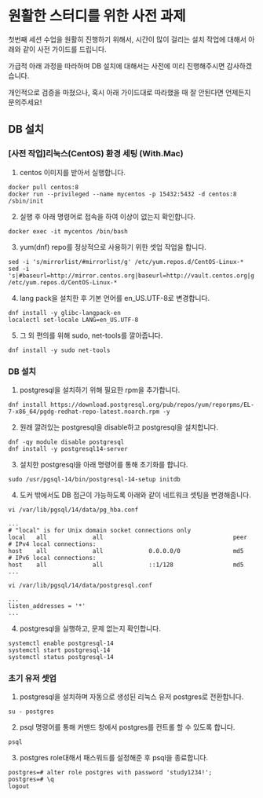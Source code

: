 # 원활한 스터디를 위한 사전 과제

첫번째 세션 수업을 원활히 진행하기 위해서, 시간이 많이 걸리는 설치 작업에 대해서 아래와 같이 사전 가이드를 드립니다.

가급적 아래 과정을 따라하며 DB 설치에 대해서는 사전에 미리 진행해주시면 감사하겠습니다.

개인적으로 검증을 마쳤으나, 혹시 아래 가이드대로 따라했을 때 잘 안된다면 언제든지 문의주세요!

## DB 설치

### [사전 작업]리눅스(CentOS) 환경 세팅 (With.Mac)

1. centos 이미지를 받아서 실행합니다.

```shell
docker pull centos:8
docker run --privileged --name mycentos -p 15432:5432 -d centos:8 /sbin/init
```

2. 실행 후 아래 명령어로 접속을 하여 이상이 없는지 확인합니다.

```
docker exec -it mycentos /bin/bash
```

3. yum(dnf) repo를 정상적으로 사용하기 위한 셋업 작업을 합니다.

```
sed -i 's/mirrorlist/#mirrorlist/g' /etc/yum.repos.d/CentOS-Linux-*
sed -i 's|#baseurl=http://mirror.centos.org|baseurl=http://vault.centos.org|g' /etc/yum.repos.d/CentOS-Linux-*
```

4. lang pack을 설치한 후 기본 언어를 en_US.UTF-8로 변경합니다.

```shell
dnf install -y glibc-langpack-en
localectl set-locale LANG=en_US.UTF-8
```

5. 그 외 편의를 위해 sudo, net-tools를 깔아줍니다.

```shell
dnf install -y sudo net-tools
```





### DB 설치

1. postgresql을 설치하기 위해 필요한 rpm을 추가합니다.

```shell
dnf install https://download.postgresql.org/pub/repos/yum/reporpms/EL-7-x86_64/pgdg-redhat-repo-latest.noarch.rpm -y
```

2. 원래 깔려있는 postgresql을 disable하고 postgresql을 설치합니다.

```
dnf -qy module disable postgresql
dnf install -y postgresql14-server
```

3. 설치한 postgresql을 아래 명령어를 통해 초기화를 합니다.

```shell
sudo /usr/pgsql-14/bin/postgresql-14-setup initdb
```

4. 도커 밖에서도 DB 접근이 가능하도록 아래와 같이 네트워크 셋팅을 변경해줍니다.

```shell
vi /var/lib/pgsql/14/data/pg_hba.conf
```

```shell
...
# "local" is for Unix domain socket connections only
local   all             all                                     peer
# IPv4 local connections:
host    all             all             0.0.0.0/0               md5
# IPv6 local connections:
host    all             all             ::1/128                 md5
...
```

```shell
vi /var/lib/pgsql/14/data/postgresql.conf
```

```
...
listen_addresses = '*'
...
```

4. postgresql을 실행하고, 문제 없는지 확인합니다.

```shell
systemctl enable postgresql-14
systemctl start postgresql-14
systemctl status postgresql-14
```



### 초기 유저 셋업

1. postgresql을 설치하며 자동으로 생성된 리눅스 유저 postgres로 전환합니다.

```shell
su - postgres
```

2. psql 명령어를 통해 커맨드 창에서 postgres를 컨트롤 할 수 있도록 합니다.

```
psql
```

3. postgres role대해서 패스워드를 설정해준 후 psql을 종료합니다.

```shell
postgres=# alter role postgres with password 'study1234!';
postgres=# \q
logout
```

